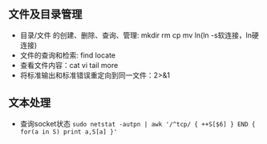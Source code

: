 ## 文件及目录管理

- 目录/文件 的创建、删除、查询、管理: mkdir rm cp mv ln(ln -s软连接，ln硬连接)
- 文件的查询和检索: find locate
- 查看文件内容：cat vi tail more
- 将标准输出和标准错误重定向到同一文件：2>&1


## 文本处理

- 查询socket状态 `sudo netstat -autpn | awk '/^tcp/ { ++S[$6] } END { for(a in S) print a,S[a] }'`


